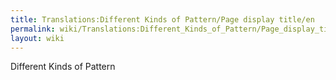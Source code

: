 ```yaml
---
title: Translations:Different Kinds of Pattern/Page display title/en
permalink: wiki/Translations:Different_Kinds_of_Pattern/Page_display_title/en/
layout: wiki
---
```


Different Kinds of Pattern
